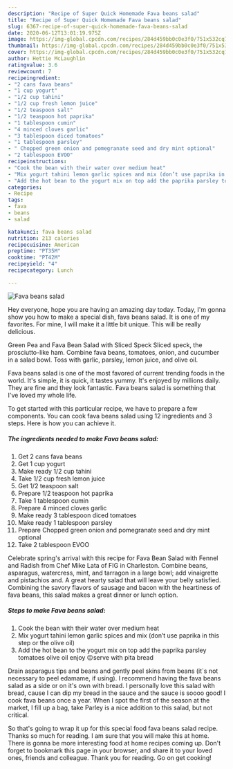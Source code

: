 ```yaml
---
description: "Recipe of Super Quick Homemade Fava beans salad"
title: "Recipe of Super Quick Homemade Fava beans salad"
slug: 6367-recipe-of-super-quick-homemade-fava-beans-salad
date: 2020-06-12T13:01:19.975Z
image: https://img-global.cpcdn.com/recipes/284d459bb0c0e3f0/751x532cq70/fava-beans-salad-recipe-main-photo.jpg
thumbnail: https://img-global.cpcdn.com/recipes/284d459bb0c0e3f0/751x532cq70/fava-beans-salad-recipe-main-photo.jpg
cover: https://img-global.cpcdn.com/recipes/284d459bb0c0e3f0/751x532cq70/fava-beans-salad-recipe-main-photo.jpg
author: Hettie McLaughlin
ratingvalue: 3.6
reviewcount: 7
recipeingredient:
- "2 cans fava beans"
- "1 cup yogurt"
- "1/2 cup tahini"
- "1/2 cup fresh lemon juice"
- "1/2 teaspoon salt"
- "1/2 teaspoon hot paprika"
- "1 tablespoon cumin"
- "4 minced cloves garlic"
- "3 tablespoon diced tomatoes"
- "1 tablespoon parsley"
- " Chopped green onion and pomegranate seed and dry mint optional"
- "2 tablespoon EVOO"
recipeinstructions:
- "Cook the bean with their water over medium heat"
- "Mix yogurt tahini lemon garlic spices and mix (don’t use paprika in this step or the olive oil)"
- "Add the hot bean to the yogurt mix on top add the paprika parsley tomatoes olive oil enjoy 😉serve with pita bread"
categories:
- Recipe
tags:
- fava
- beans
- salad

katakunci: fava beans salad 
nutrition: 213 calories
recipecuisine: American
preptime: "PT35M"
cooktime: "PT42M"
recipeyield: "4"
recipecategory: Lunch

---
```



![Fava beans salad](https://img-global.cpcdn.com/recipes/284d459bb0c0e3f0/751x532cq70/fava-beans-salad-recipe-main-photo.jpg)

Hey everyone, hope you are having an amazing day today. Today, I'm gonna show you how to make a special dish, fava beans salad. It is one of my favorites. For mine, I will make it a little bit unique. This will be really delicious.

Green Pea and Fava Bean Salad with Sliced Speck Sliced speck, the prosciutto-like ham. Combine fava beans, tomatoes, onion, and cucumber in a salad bowl. Toss with garlic, parsley, lemon juice, and olive oil.

Fava beans salad is one of the most favored of current trending foods in the world. It's simple, it is quick, it tastes yummy. It's enjoyed by millions daily. They are fine and they look fantastic. Fava beans salad is something that I've loved my whole life.


To get started with this particular recipe, we have to prepare a few components. You can cook fava beans salad using 12 ingredients and 3 steps. Here is how you can achieve it.

<!--inarticleads1-->

##### The ingredients needed to make Fava beans salad:

1. Get 2 cans fava beans
1. Get 1 cup yogurt
1. Make ready 1/2 cup tahini
1. Take 1/2 cup fresh lemon juice
1. Get 1/2 teaspoon salt
1. Prepare 1/2 teaspoon hot paprika
1. Take 1 tablespoon cumin
1. Prepare 4 minced cloves garlic
1. Make ready 3 tablespoon diced tomatoes
1. Make ready 1 tablespoon parsley
1. Prepare  Chopped green onion and pomegranate seed and dry mint optional
1. Take 2 tablespoon EVOO


Celebrate spring&#39;s arrival with this recipe for Fava Bean Salad with Fennel and Radish from Chef Mike Lata of FIG in Charleston. Combine beans, asparagus, watercress, mint, and tarragon in a large bowl; add vinaigrette and pistachios and. A great hearty salad that will leave your belly satisfied. Combining the savory flavors of sausage and bacon with the heartiness of fava beans, this salad makes a great dinner or lunch option. 

<!--inarticleads2-->

##### Steps to make Fava beans salad:

1. Cook the bean with their water over medium heat
1. Mix yogurt tahini lemon garlic spices and mix (don’t use paprika in this step or the olive oil)
1. Add the hot bean to the yogurt mix on top add the paprika parsley tomatoes olive oil enjoy 😉serve with pita bread


Drain asparagus tips and beans and gently peel skins from beans (it`s not necessary to peel edamame, if using). I recommend having the fava beans salad as a side or on it&#39;s own with bread. I personally love this salad with bread, cause I can dip my bread in the sauce and the sauce is soooo good! I cook fava beans once a year. When I spot the first of the season at the market, I fill up a bag, take Parley is a nice addition to this salad, but not critical. 

So that's going to wrap it up for this special food fava beans salad recipe. Thanks so much for reading. I am sure that you will make this at home. There is gonna be more interesting food at home recipes coming up. Don't forget to bookmark this page in your browser, and share it to your loved ones, friends and colleague. Thank you for reading. Go on get cooking!
